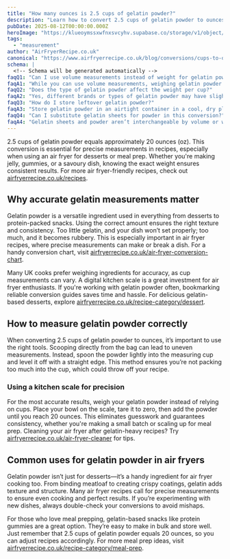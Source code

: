 ```yaml
---
title: "How many ounces is 2.5 cups of gelatin powder?"
description: "Learn how to convert 2.5 cups of gelatin powder to ounces for perfect recipes every time. Includes UK measurements and air fryer tips."
pubDate: 2025-08-12T00:00:00.000Z
heroImage: "https://klueoymssxwfnxsvcyhv.supabase.co/storage/v1/object/public/Shmucket/how-many-ounces-is-2-5-cups-gelatin-powder.webp"
tags:
  - "measurement"
author: "AirFryerRecipe.co.uk"
canonical: "https://www.airfryerrecipe.co.uk/blog/conversions/cups-to-ounces/how-many-ounces-is-2-5-cups-gelatin-powder"
schema: |
  <!-- Schema will be generated automatically -->
faqQ1: "Can I use volume measurements instead of weight for gelatin powder?"
faqA1: "While you can use volume measurements, weighing gelatin powder is more accurate. Cups can vary based on how the powder is packed, leading to inconsistent results. A kitchen scale ensures precision, especially for air fryer recipes where exact measurements matter."
faqQ2: "Does the type of gelatin powder affect the weight per cup?"
faqA2: "Yes, different brands or types of gelatin powder may have slight variations in density. Always check the packaging for specific weight guidelines. For most standard gelatin powders, 2.5 cups will equal roughly 20 ounces."
faqQ3: "How do I store leftover gelatin powder?"
faqA3: "Store gelatin powder in an airtight container in a cool, dry place. Exposure to moisture can cause clumping, which affects measurements. Proper storage ensures your gelatin stays fresh for future air fryer recipes."
faqQ4: "Can I substitute gelatin sheets for powder in this conversion?"
faqA4: "Gelatin sheets and powder aren’t interchangeable by volume or weight. If substituting, follow a dedicated conversion guide. Typically, one tablespoon of powder equals about four sheets, but always verify for your specific recipe."
---
```

<p>2.5 cups of gelatin powder equals approximately 20 ounces (oz). This conversion is essential for precise measurements in recipes, especially when using an air fryer for desserts or meal prep. Whether you're making jelly, gummies, or a savoury dish, knowing the exact weight ensures consistent results. For more air fryer-friendly recipes, check out <a href=https://www.airfryerrecipe.co.uk/recipes>airfryerrecipe.co.uk/recipes</a>.</p>  

<h2>Why accurate gelatin measurements matter</h2>  
<p>Gelatin powder is a versatile ingredient used in everything from desserts to protein-packed snacks. Using the correct amount ensures the right texture and consistency. Too little gelatin, and your dish won’t set properly; too much, and it becomes rubbery. This is especially important in air fryer recipes, where precise measurements can make or break a dish. For a handy conversion chart, visit <a href=https://www.airfryerrecipe.co.uk/air-fryer-conversion-chart>airfryerrecipe.co.uk/air-fryer-conversion-chart</a>.</p>  

<p>Many UK cooks prefer weighing ingredients for accuracy, as cup measurements can vary. A digital kitchen scale is a great investment for air fryer enthusiasts. If you're working with gelatin powder often, bookmarking reliable conversion guides saves time and hassle. For delicious gelatin-based desserts, explore <a href=https://www.airfryerrecipe.co.uk/recipe-category/dessert>airfryerrecipe.co.uk/recipe-category/dessert</a>.</p>  

<h2>How to measure gelatin powder correctly</h2>  
<p>When converting 2.5 cups of gelatin powder to ounces, it’s important to use the right tools. Scooping directly from the bag can lead to uneven measurements. Instead, spoon the powder lightly into the measuring cup and level it off with a straight edge. This method ensures you’re not packing too much into the cup, which could throw off your recipe.</p>  

<h3>Using a kitchen scale for precision</h3>  
<p>For the most accurate results, weigh your gelatin powder instead of relying on cups. Place your bowl on the scale, tare it to zero, then add the powder until you reach 20 ounces. This eliminates guesswork and guarantees consistency, whether you're making a small batch or scaling up for meal prep. Cleaning your air fryer after gelatin-heavy recipes? Try <a href=https://www.airfryerrecipe.co.uk/air-fryer-cleaner>airfryerrecipe.co.uk/air-fryer-cleaner</a> for tips.</p>  

<h2>Common uses for gelatin powder in air fryers</h2>  
<p>Gelatin powder isn’t just for desserts—it’s a handy ingredient for air fryer cooking too. From binding meatloaf to creating crispy coatings, gelatin adds texture and structure. Many air fryer recipes call for precise measurements to ensure even cooking and perfect results. If you’re experimenting with new dishes, always double-check your conversions to avoid mishaps.</p>  

<p>For those who love meal prepping, gelatin-based snacks like protein gummies are a great option. They’re easy to make in bulk and store well. Just remember that 2.5 cups of gelatin powder equals 20 ounces, so you can adjust recipes accordingly. For more meal prep ideas, visit <a href=https://www.airfryerrecipe.co.uk/recipe-category/meal-prep>airfryerrecipe.co.uk/recipe-category/meal-prep</a>.</p>
